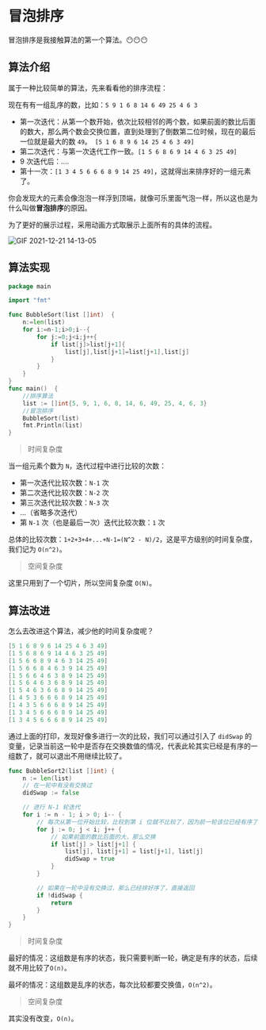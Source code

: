 # 冒泡排序

冒泡排序是我接触算法的第一个算法。😶😶😶

## 算法介绍

属于一种比较简单的算法，先来看看他的排序流程：

现在有有一组乱序的数，比如：`5 9 1 6 8 14 6 49 25 4 6 3`

* 第一次迭代：从第一个数开始，依次比较相邻的两个数，如果前面的数比后面的数大，那么两个数会交换位置，直到处理到了倒数第二位时候，现在的最后一位就是最大的数 `49`。` [5 1 6 8 9 6 14 25 4 6 3 49]`
* 第二次迭代：与第一次迭代工作一致。`[1 5 6 8 6 9 14 4 6 3 25 49]`
* 9 次迭代后：….
* 第十一次：`[1 3 4 5 6 6 6 8 9 14 25 49]`，这就得出来排序好的一组元素了。

你会发现大的元素会像泡泡一样浮到顶端，就像可乐里面气泡一样，所以这也是为什么叫做**冒泡排序**的原因。

为了更好的展示过程，采用动画方式取展示上面所有的具体的流程。

![GIF 2021-12-21 14-13-05](https://cdn.jsdelivr.net/gh/baici1/img-typora/20211221141401.gif)

## 算法实现

```go
package main

import "fmt"

func BubbleSort(list []int)  {
	n:=len(list)
	for i:=n-1;i>0;i--{
		for j:=0;j<i;j++{
			if list[j]>list[j+1]{
				list[j],list[j+1]=list[j+1],list[j]
			}
		}
	}
}
func main()  {
	//排序算法
	list := []int{5, 9, 1, 6, 8, 14, 6, 49, 25, 4, 6, 3}
    //冒泡排序
	BubbleSort(list)
	fmt.Println(list)
}
```

> 时间复杂度

当一组元素个数为 `N`，迭代过程中进行比较的次数：

* 第一次迭代比较次数：`N-1` 次
* 第二次迭代比较次数：`N-2` 次
* 第三次迭代比较次数：`N-3` 次
* …（省略多次迭代）
* 第 `N-1` 次（也是最后一次）迭代比较次数：`1` 次

总体的比较次数：`1+2+3+4+...+N-1=(N^2 - N)/2`，这是平方级别的时间复杂度，我们记为 `O(n^2)`。

> 空间复杂度

这里只用到了一个切片，所以空间复杂度 `O(N)`。

## 算法改进

怎么去改进这个算法，减少他的时间复杂度呢？

```go
[5 1 6 8 9 6 14 25 4 6 3 49]
[1 5 6 8 6 9 14 4 6 3 25 49]
[1 5 6 6 8 9 4 6 3 14 25 49]
[1 5 6 6 8 4 6 3 9 14 25 49]
[1 5 6 6 4 6 3 8 9 14 25 49]
[1 5 6 4 6 3 6 8 9 14 25 49]
[1 5 4 6 3 6 6 8 9 14 25 49]
[1 4 5 3 6 6 6 8 9 14 25 49]
[1 4 3 5 6 6 6 8 9 14 25 49]
[1 3 4 5 6 6 6 8 9 14 25 49]
[1 3 4 5 6 6 6 8 9 14 25 49]
```

通过上面的打印，发现好像多进行一次的比较，我们可以通过引入了 `didSwap` 的变量，记录当前这一轮中是否存在交换数值的情况，代表此轮其实已经是有序的一组数了，就可以退出不用继续比较了。

```go
func BubbleSort2(list []int) {
	n := len(list)
	// 在一轮中有没有交换过
	didSwap := false

	// 进行 N-1 轮迭代
	for i := n - 1; i > 0; i-- {
		// 每次从第一位开始比较，比较到第 i 位就不比较了，因为前一轮该位已经有序了
		for j := 0; j < i; j++ {
			// 如果前面的数比后面的大，那么交换
			if list[j] > list[j+1] {
				list[j], list[j+1] = list[j+1], list[j]
				didSwap = true
			}
		}

		// 如果在一轮中没有交换过，那么已经排好序了，直接返回
		if !didSwap {
			return
		}
	}
}
```

> 时间复杂度

最好的情况：这组数是有序的状态，我只需要判断一轮，确定是有序的状态，后续就不用比较了`O(n)`。

最坏的情况：这组数是乱序的状态，每次比较都要交换值，`O(n^2)`。

> 空间复杂度

其实没有改变，`O(n)`。







